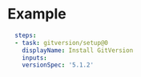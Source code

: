 # Example

```yaml
  steps:
  - task: gitversion/setup@0
    displayName: Install GitVersion
    inputs:
    versionSpec: '5.1.2'
```
